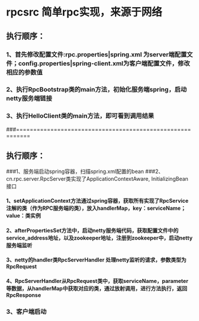 # rpcsrc  简单rpc实现，来源于网络

## 执行顺序：

### 1、首先修改配置文件:rpc.properties|spring.xml 为server端配置文件；config.properties|spring-client.xml为客户端配置文件，修改相应的参数值
### 2、执行RpcBootstrap类的main方法，初始化服务端spring，启动netty服务端链接
### 3、执行HelloClient类的main方法，即可看到调用结果

###==========================================================

## 执行顺序：
###1、服务端启动spring容器，扫描spring.xml配置的bean
###2、cn.rpc.server.RpcServer类实现了ApplicationContextAware, InitializingBean接口
#### 1、setApplicationContext方法通过spring容器，获取所有实现了RpcService注解的类（作为RPC服务端的类），放入handlerMap，key：serviceName；value：类实例
#### 2、afterPropertiesSet方法中，启动netty服务端代码，获取配置文件中的service_address地址，以及zookeeper地址，注册到zookeeper中，启动netty服务端监听
#### 3、netty的handler类RpcServerHandler 处理netty监听的请求，参数类型为RpcRequest
#### 4、RpcServerHandler从RpcRequest类中，获取serviceName，parameter等数据，从handlerMap中获取对应的类，通过放射调用，进行方法执行，返回RpcResponse

### 3、客户端启动

